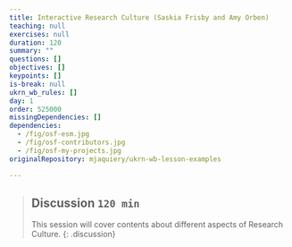 ```yaml
---
title: Interactive Research Culture (Saskia Frisby and Amy Orben)
teaching: null
exercises: null
duration: 120
summary: ""
questions: []
objectives: []
keypoints: []
is-break: null
ukrn_wb_rules: []
day: 1
order: 525000
missingDependencies: []
dependencies:
  - /fig/osf-esm.jpg
  - /fig/osf-contributors.jpg
  - /fig/osf-my-projects.jpg
originalRepository: mjaquiery/ukrn-wb-lesson-examples

---
```

> ## Discussion `120 min`
> This session will cover contents about different aspects of Research Culture.
{: .discussion}
